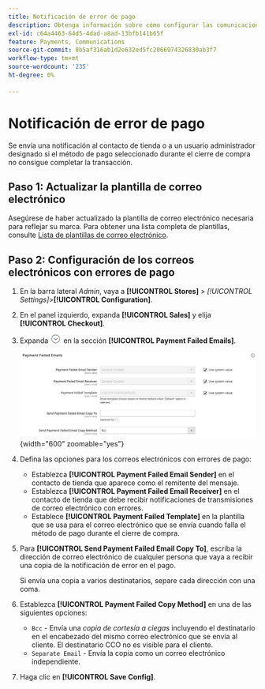 ```yaml
---
title: Notificación de error de pago
description: Obtenga información sobre cómo configurar las comunicaciones por correo electrónico para un método de pago que no complete una transacción.
exl-id: c64a4463-64d5-4dad-a8ad-13bfb141b65f
feature: Payments, Communications
source-git-commit: 8b5af316ab1d2e632ed5fc2066974326830ab3f7
workflow-type: tm+mt
source-wordcount: '235'
ht-degree: 0%

---
```


# Notificación de error de pago

Se envía una notificación al contacto de tienda o a un usuario administrador designado si el método de pago seleccionado durante el cierre de compra no consigue completar la transacción.

## Paso 1: Actualizar la plantilla de correo electrónico

Asegúrese de haber actualizado la plantilla de correo electrónico necesaria para reflejar su marca. Para obtener una lista completa de plantillas, consulte [Lista de plantillas de correo electrónico](../systems/email-templates.md#email-template-list).

## Paso 2: Configuración de los correos electrónicos con errores de pago

1. En la barra lateral _Admin_, vaya a **[!UICONTROL Stores]** > _[!UICONTROL Settings]_>**[!UICONTROL Configuration]**.

1. En el panel izquierdo, expanda **[!UICONTROL Sales]** y elija **[!UICONTROL Checkout]**.

1. Expanda ![Selector de expansión](../assets/icon-display-expand.png) en la sección **[!UICONTROL Payment Failed Emails]**.

   ![Correos electrónicos con errores de pago](../configuration-reference/sales/assets/checkout-payment-failed-emails.png){width="600" zoomable="yes"}

1. Defina las opciones para los correos electrónicos con errores de pago:

   - Establezca **[!UICONTROL Payment Failed Email Sender]** en el contacto de tienda que aparece como el remitente del mensaje.
   - Establezca **[!UICONTROL Payment Failed Email Receiver]** en el contacto de tienda que debe recibir notificaciones de transmisiones de correo electrónico con errores.
   - Establece **[!UICONTROL Payment Failed Template]** en la plantilla que se usa para el correo electrónico que se envía cuando falla el método de pago durante el cierre de compra.

1. Para **[!UICONTROL Send Payment Failed Email Copy To]**, escriba la dirección de correo electrónico de cualquier persona que vaya a recibir una copia de la notificación de error en el pago.

   Si envía una copia a varios destinatarios, separe cada dirección con una coma.

1. Establezca **[!UICONTROL Payment Failed Copy Method]** en una de las siguientes opciones:

   - `Bcc` - Envía una _copia de cortesía a ciegas_ incluyendo el destinatario en el encabezado del mismo correo electrónico que se envía al cliente. El destinatario CCO no es visible para el cliente.
   - `Separate Email` - Envía la copia como un correo electrónico independiente.

1. Haga clic en **[!UICONTROL Save Config]**.
